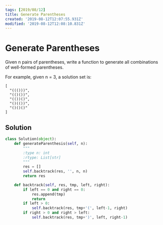 ```yaml
---
tags: [2019/08/12]
title: Generate Parentheses
created: '2019-08-12T12:07:55.931Z'
modified: '2019-08-12T12:08:10.831Z'
---
```


# Generate Parentheses

Given n pairs of parentheses, write a function to generate all combinations of well-formed parentheses.

For example, given n = 3, a solution set is:

```
[
  "((()))",
  "(()())",
  "(())()",
  "()(())",
  "()()()"
]
```

## Solution

```python
class Solution(object):
    def generateParenthesis(self, n):
        """
        :type n: int
        :rtype: List[str]
        """
        res = []
        self.backtrack(res, '', n, n)
        return res

    def backtrack(self, res, tmp, left, right):
        if left == 0 and right == 0:
            res.append(tmp)
            return
        if left > 0:
            self.backtrack(res, tmp+'(', left-1, right)
        if right > 0 and right > left:
            self.backtrack(res, tmp+')', left, right-1)
```
